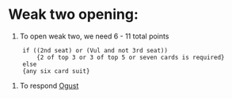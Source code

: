 # Weak two opening:

1. To open weak two,  we need 6 - 11 total points
```
    if ((2nd seat) or (Vul and not 3rd seat))
        {2 of top 3 or 3 of top 5 or seven cards is required} 
    else
	{any six card suit}
```

1. To respond [Ogust](conventions/ogust.md) 
